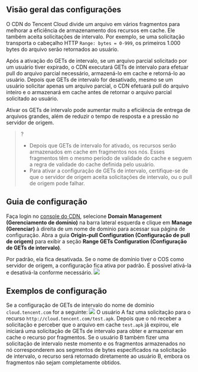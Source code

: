 ## Visão geral das configurações
O CDN do Tencent Cloud divide um arquivo em vários fragmentos para melhorar a eficiência de armazenamento dos recursos em cache. Ele também aceita solicitações de intervalo. Por exemplo, se uma solicitação transporta o cabeçalho HTTP `Range: bytes = 0-999`, os primeiros 1.000 bytes do arquivo serão retornados ao usuário.

Após a ativação do GETs de intervalo, se um arquivo parcial solicitado por um usuário tiver expirado, o CDN executará GETs de intervalo para efetuar pull do arquivo parcial necessário, armazená-lo em cache e retorná-lo ao usuário. Depois que GETs de intervalo for desativado, mesmo se um usuário solicitar apenas um arquivo parcial, o CDN efetuará pull do arquivo inteiro e o armazenará em cache antes de retornar o arquivo parcial solicitado ao usuário.

Ativar os GETs de intervalo pode aumentar muito a eficiência de entrega de arquivos grandes, além de reduzir o tempo de resposta e a pressão no servidor de origem.

> ?
> - Depois que GETs de intervalo for ativado, os recursos serão armazenados em cache em fragmentos nos nós. Esses fragmentos têm o mesmo período de validade do cache e seguem a regra de validade do cache definida pelo usuário.
> - Para ativar a configuração de GETs de intervalo, certifique-se de que o servidor de origem aceita solicitações de intervalo, ou o pull de origem pode falhar.

## Guia de configuração

Faça login no [console do CDN](https://console.cloud.tencent.com/cdn), selecione **Domain Management (Gerenciamento de domínio)** na barra lateral esquerda e clique em **Manage (Gerenciar)** à direita de um nome de domínio para acessar sua página de configuração. Abra a guia **Origin-pull Configuration (Configuração de pull de origem)** para exibir a seção **Range GETs Configuration (Configuração de GETs de intervalo)**.

Por padrão, ela fica desativada. Se o nome de domínio tiver o COS como servidor de origem, a configuração fica ativa por padrão. É possível ativá-la e desativá-la conforme necessário.
![](https://main.qcloudimg.com/raw/04b9ec63d365b60ba2c3a8c16bc61c36.png)



## Exemplos de configuração
Se a configuração de GETs de intervalo do nome de domínio `cloud.tencent.com` for a seguinte:
![](https://main.qcloudimg.com/raw/04b9ec63d365b60ba2c3a8c16bc61c36.png)
O usuário A faz uma solicitação para o recurso `http://cloud.tencent.com/test.apk`. Depois que o nó receber a solicitação e perceber que o arquivo em cache `test.apk` já expirou, ele iniciará uma solicitação de GETs de intervalo para obter e armazenar em cache o recurso por fragmentos. Se o usuário B também fizer uma solicitação de intervalo neste momento e os fragmentos armazenados no nó corresponderem aos segmentos de bytes especificados na solicitação de intervalo, o recurso será retornado diretamente ao usuário B, embora os fragmentos não sejam completamente obtidos.

